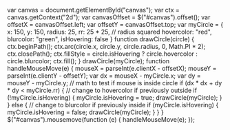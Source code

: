 var canvas = document.getElementById("canvas");
var ctx = canvas.getContext("2d");
var canvasOffset = $("#canvas").offset();
var offsetX = canvasOffset.left;
var offsetY = canvasOffset.top;
var myCircle = {
    x: 150,
    y: 150,
    radius: 25,
    rr: 25 * 25, // radius squared
    hovercolor: "red",
    blurcolor: "green",
    isHovering: false
}
function drawCircle(circle) {
    ctx.beginPath();
    ctx.arc(circle.x, circle.y, circle.radius, 0, Math.PI * 2);
    ctx.closePath();
    ctx.fillStyle = circle.isHovering ? circle.hovercolor : circle.blurcolor;
    ctx.fill();
}
drawCircle(myCircle);
function handleMouseMove(e) {
    mouseX = parseInt(e.clientX - offsetX);
    mouseY = parseInt(e.clientY - offsetY);
    var dx = mouseX - myCircle.x;
    var dy = mouseY - myCircle.y;
    // math to test if mouse is inside circle
    if (dx * dx + dy * dy < myCircle.rr) {
        // change to hovercolor if previously outside
        if (!myCircle.isHovering) {
            myCircle.isHovering = true;
            drawCircle(myCircle);
        }
    } else {
        // change to blurcolor if previously inside
        if (myCircle.isHovering) {
            myCircle.isHovering = false;
            drawCircle(myCircle);
        }
    }
}
$("#canvas").mousemove(function (e) {
    handleMouseMove(e);
});
